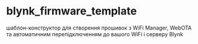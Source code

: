 # blynk_firmware_template
шаблон-конструктор для створення прошивок з WiFi Manager, WebOTA та автоматичним перепідключенням до вашого WiFi і серверу Blynk
